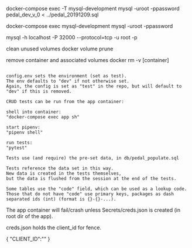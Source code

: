 docker-compose exec -T mysql-development mysql -uroot -ppassword pedal_dev_v_0 < ../pedal_20191209.sql

docker-compose exec  mysql-development mysql -uroot -ppassword



mysql -h localhost -P 32000 --protocol=tcp -u root -p


clean unused volumes
	docker volume prune

remove container and associated volumes
	docker rm -v [container]


~~~~~~~~~~~~~~~~~~~

config.env sets the environment (set as test).
The env defaults to "dev" if not otherwise set.
Again, the config is set as "test" in the repo, but will default to "dev" if this is removed.

CRUD tests can be run from the app container:

shell into container:
"docker-compose exec app sh"

start pipenv:
"pipenv shell"

run tests:
"pytest"

Tests use (and require) the pre-set data, in db/pedal_populate.sql

Tests reference the data set in this way.
New data is created in the tests themselves,
but the data is flushed from the session at the end of the tests.

Some tables use the "code" field, which can be used as a lookup code.
Those that do not have "code" use primary keys, packages as dash separated ids (int) (format is {}-{}-...).

~~~~~~~~~~~~~~~~~~~

The app container will fail/crash unless Secrets/creds.json is created (in root dir of the app).

creds.json holds the client_id for fence.

{
    "CLIENT_ID":""
}
